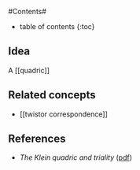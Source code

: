 
#Contents#
* table of contents
{:toc}

## Idea

A [[quadric]]


## Related concepts

* [[twistor correspondence]]

## References

* _The Klein quadric and triality_ ([pdf](http://www.maths.qmul.ac.uk/~pjc/pps/pps8.pdf))